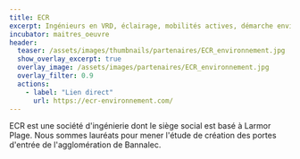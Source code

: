 ```yaml
---
title: ECR
excerpt: Ingénieurs en VRD, éclairage, mobilités actives, démarche environnementale
incubator: maitres_oeuvre
header:
  teaser: /assets/images/thumbnails/partenaires/ECR_environnement.jpg
  show_overlay_excerpt: true
  overlay_image: /assets/images/partenaires/ECR_environnement.jpg
  overlay_filter: 0.9
  actions:
    - label: "Lien direct"
      url: https://ecr-environnement.com/
---
```


ECR est une société d'ingénierie dont le siège social est basé à Larmor Plage. Nous sommes lauréats pour mener l'étude de création des portes d'entrée de l'agglomération de Bannalec.
